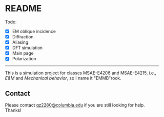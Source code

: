# README

Todo:
- [x] EM oblique incidence
- [x] Diffraction
- [x] Aliasing
- [x] DFT simulation
- [x] Main page
- [x] Polarization

---

This is a simulation project for classes MSAE-E4206 and MSAE-E4215, i.e., *E&M* and *Mechanical behavior*, so I name it "EMMB"rook.

## Contact

Please contact [qz2280@columbia.edu](mailto:qz2280@columbia.edu) if you are still looking for help. Thanks!
